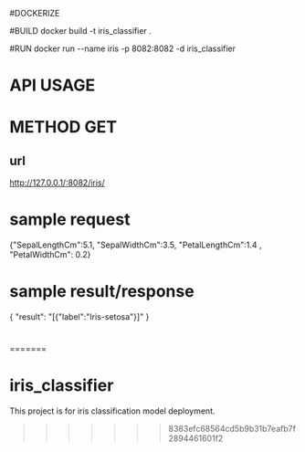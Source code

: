 #DOCKERIZE

#BUILD
docker build -t iris_classifier .

#RUN
 docker run --name iris -p 8082:8082 -d iris_classifier

# API USAGE
# METHOD GET
## url
http://127.0.0.1/:8082/iris/

# sample request
{"SepalLengthCm":5.1, "SepalWidthCm":3.5, "PetalLengthCm":1.4 , "PetalWidthCm": 0.2}

# sample result/response
{
    "result": "[{\"label\":\"Iris-setosa\"}]"
}

#
=======
# iris_classifier

This project is for iris classification model deployment.
>>>>>>> 8383efc68564cd5b9b31b7eafb7f2894461601f2
